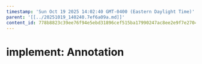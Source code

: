 ```yaml
---
timestamp: 'Sun Oct 19 2025 14:02:40 GMT-0400 (Eastern Daylight Time)'
parent: '[[../20251019_140240.7ef6a09a.md]]'
content_id: 778b8823c39ee76f94e5ebd31896cef515ba17990247ac8ee2e9f7e27046095d
---
```


# implement: Annotation
